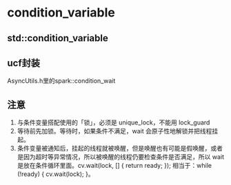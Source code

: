 # condition_variable

## std::condition_variable

## ucf封装
AsyncUtils.h里的spark::condition_wait

## 注意
1. 与条件变量搭配使用的「锁」，必须是 unique_lock，不能用 lock_guard
2. 等待前先加锁。等待时，如果条件不满足，wait 会原子性地解锁并把线程挂起。
3. 条件变量被通知后，挂起的线程就被唤醒，但是唤醒也有可能是假唤醒，或者是因为超时等异常情况，所以被唤醒的线程仍要检查条件是否满足，所以 wait 是放在条件循环里面。cv.wait(lock, [] { return ready; }); 相当于：while (!ready) { cv.wait(lock); }。